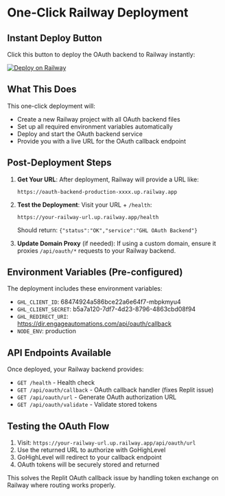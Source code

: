 # One-Click Railway Deployment

## Instant Deploy Button

Click this button to deploy the OAuth backend to Railway instantly:

[![Deploy on Railway](https://railway.app/button.svg)](https://railway.app/template/YNvkjl?referralCode=alphasec)

## What This Does

This one-click deployment will:
- Create a new Railway project with all OAuth backend files
- Set up all required environment variables automatically
- Deploy and start the OAuth backend service
- Provide you with a live URL for the OAuth callback endpoint

## Post-Deployment Steps

1. **Get Your URL**: After deployment, Railway will provide a URL like:
   ```
   https://oauth-backend-production-xxxx.up.railway.app
   ```

2. **Test the Deployment**: Visit your URL + `/health`:
   ```
   https://your-railway-url.up.railway.app/health
   ```
   Should return: `{"status":"OK","service":"GHL OAuth Backend"}`

3. **Update Domain Proxy** (if needed): If using a custom domain, ensure it proxies `/api/oauth/*` requests to your Railway backend.

## Environment Variables (Pre-configured)

The deployment includes these environment variables:
- `GHL_CLIENT_ID`: 68474924a586bce22a6e64f7-mbpkmyu4
- `GHL_CLIENT_SECRET`: b5a7a120-7df7-4d23-8796-4863cbd08f94
- `GHL_REDIRECT_URI`: https://dir.engageautomations.com/api/oauth/callback
- `NODE_ENV`: production

## API Endpoints Available

Once deployed, your Railway backend provides:
- `GET /health` - Health check
- `GET /api/oauth/callback` - OAuth callback handler (fixes Replit issue)
- `GET /api/oauth/url` - Generate OAuth authorization URL
- `GET /api/oauth/validate` - Validate stored tokens

## Testing the OAuth Flow

1. Visit: `https://your-railway-url.up.railway.app/api/oauth/url`
2. Use the returned URL to authorize with GoHighLevel
3. GoHighLevel will redirect to your callback endpoint
4. OAuth tokens will be securely stored and returned

This solves the Replit OAuth callback issue by handling token exchange on Railway where routing works properly.